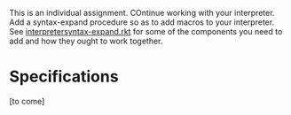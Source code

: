 This is an individual assignment. COntinue working with your interpreter. Add a syntax-expand procedure 
so as to add macros to your interpreter. See <a href="https://www.rose-hulman.edu/class/cs/csse304/schedule/day22/interpretersyntax-expand.rkt">interpretersyntax-expand.rkt</a> for some of the components you
need to add and how they ought to work together.

# Specifications

[to come]
